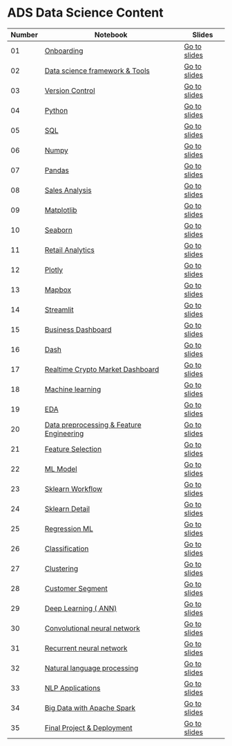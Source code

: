 ﻿# ADS Data Science Content 




| Number | Notebook |  Slides |
| ----- |  ----- |  ----- | 
| 01 | [Onboarding](https://github.com/Heytec/ADS_REV_code/tree/main/01%20Lesson%20Onboarding) |  [Go to slides](https://www.beautiful.ai/player/-MdltxANBmKvXvYTffNN) |
| 02 | [Data science framework & Tools](https://github.com/Heytec/ADS_REV_code/tree/main/02%20Lesson%20Data%20science%20framework%20%26%20Tools) |  [Go to slides](https://github.com/Heytec/ADS_REV_code/blob/main/02%20Lesson%20Data%20science%20framework%20%26%20Tools/02Lesson%20Data%20framework%20%26%20Tools.pdf) |
| 03 | [Version Control](https://github.com/Heytec/ADS_REV_code/blob/main/03%20Lesson%20Version%20Control/03%20lesson%20Version%20Control%20(%20Git%20%26%20Github).ipynb) |  [Go to slides](https://github.com/Heytec/ADS_REV_code/blob/main/03%20Lesson%20Version%20Control/03%20Lesson%20(Version%20Control).pdf) |
| 04 | [Python](https://github.com/Heytec/ADS_REV_code/blob/main/04%20Lesson%20Programming%20(Python)/04%20Pthon%20basic%20syntax%20%20.ipynb) |  [Go to slides](https://github.com/Heytec/ADS_REV_code/blob/main/04%20Lesson%20Programming%20(Python)/04%20Python.pdf) |
| 05 | [SQL](https://github.com/Heytec/ADS_REV_code/tree/main/05%20lesson%20Database%20%26%20SQL) |  [Go to slides](https://github.com/Heytec/ADS_REV_code/blob/main/05%20lesson%20Database%20%26%20SQL/05%20Lesson%20Database%20%26%20SQL.pdf) |
| 06 | [Numpy](https://github.com/Heytec/ADS_REV_code/blob/main/06%20Lesson%20Numpy/Numpy%20Detailed%20.ipynb) |  [Go to slides](https://github.com/Heytec/ADS_REV_code/blob/main/06%20Lesson%20Numpy/06%20%20NumPy%20.pdf) |
| 07 | [Pandas](https://github.com/Heytec/ADS_REV_code/blob/main/07%20Lesson%20Pandas/Lesson7%20(Pandas).ipynb) |  [Go to slides](https://github.com/Heytec/ADS_REV_code/blob/main/07%20Lesson%20Pandas/07%20Lesson%20%20Pandas%20.pdf) |
| 08 | [Sales Analysis](https://github.com/Heytec/ADS_REV_code/blob/main/08%20Lesson%20Sales%20Analysis/Sales%20Analysis.ipynb) |  [Go to slides](https://github.com/Heytec/ADS_REV_code/blob/main/08%20Lesson%20Sales%20Analysis/08%20Sales%20analysis.pdf) |
| 09 | [Matplotlib](https://github.com/Heytec/ADS_REV_code/blob/main/09%20Lesson%20Matplotlib/Matplotlib%20basics%20.ipynb) |  [Go to slides](https://github.com/Heytec/ADS_REV_code/blob/main/09%20Lesson%20Matplotlib/09%20Matplotlib.pdf) |
| 10 | [Seaborn](https://github.com/Heytec/ADS_REV_code/blob/main/010%20Lesson%20Seaborn/Seaborn.ipynb) |  [Go to slides](https://github.com/Heytec/ADS_REV_code/blob/main/010%20Lesson%20Seaborn/10%C2%A0%20Seaborn.pdf) |
| 11 | [Retail Analytics](https://github.com/Heytec/ADS_REV_code/blob/main/011%20lesson%20Retail%20%20analytics/Retail_Customer_Analysis.ipynb) |  [Go to slides](https://github.com/Heytec/ADS_REV_code/blob/main/011%20lesson%20Retail%20%20analytics/Retail%20Analytics.pdf) |
| 12 | [Plotly](https://github.com/Heytec/ADS_REV_code/blob/main/012%20Lesson%20Plotly/Plotly%20Express.ipynb) |  [Go to slides](https://github.com/Heytec/ADS_REV_code/blob/main/012%20Lesson%20Plotly/012%20Plotly.pdf) |
| 13 | [Mapbox](https://github.com/Heytec/ADS_REV_code/blob/main/013%20Lesson%20%20Mapbox/Mapbox%20basic.ipynb) |  [Go to slides](https://github.com/Heytec/ADS_REV_code/blob/main/013%20Lesson%20%20Mapbox/013%20Mapbox.pdf) |
| 14 | [Streamlit](https://github.com/Heytec/ADS_REV_code/tree/main/014%20Lesson%20Streamlit) |  [Go to slides](https://github.com/Heytec/ADS_REV_code/blob/main/014%20Lesson%20Streamlit/014%20Streamlit.pdf) |
| 15 | [Business Dashboard](https://github.com/Heytec/ADS_REV_code/tree/main/015%20Lesson%20Business%20Dashboard) |  [Go to slides](https://github.com/Heytec/ADS_REV_code/blob/main/015%20Lesson%20Business%20Dashboard/Screenshot_61.png) |
| 16 | [Dash](https://github.com/Heytec/ADS_REV_code/blob/main/016%20Lesson%20%20Dash/Dash%20notes.ipynb) |  [Go to slides](https://www.beautiful.ai/player/-MdltxANBmKvXvYTffNN) |
| 17 | [Realtime Crypto Market Dashboard](https://github.com/Heytec/ADS_REV_code/blob/main/017%20Lesson%20Realtime%20Crypto%20Market%20Dashboard/Dashboard%20app/main.py) |  [Go to slides](https://github.com/Heytec/ADS_REV_code/blob/main/017%20Lesson%20Realtime%20Crypto%20Market%20Dashboard/Screenshot_148.png) |
| 18 | [Machine learning](https://github.com/Heytec/ADS_REV_code/blob/main/018%20Lesson%20%20Machine%20learning/Machine%20Learning%20Pipeline.pdf) |  [Go to slides](https://github.com/Heytec/ADS_REV_code/blob/main/018%20Lesson%20%20Machine%20learning/Machine%20Learning%20Pipeline.pdf) |
| 19 | [EDA](https://github.com/Heytec/ADS_REV_code/blob/main/019%20lesson%20%20EDA/Exploratory%20data%20analysis.ipynb) |  [Go to slides]() |
| 20 | [Data preprocessing & Feature Engineering](https://github.com/Heytec/ADS_REV_code/blob/main/020%20Lesson%20%20Data%20preprocessing%20%26%20Feature%20Engineering/Data%20preprocessing%20and%20Feature%20Engineering%20.ipynb) |  [Go to slides]() |
| 21 | [Feature Selection](https://github.com/Heytec/ADS_REV_code/blob/main/021%20Lesson%20Data%20Selection/Feature%20Selection.ipynb) |  [Go to slides](https://github.com/Heytec/ADS_REV_code/blob/main/021%20Lesson%20Data%20Selection/Feature%20Selection.pdf) |
| 22 | [ML Model](https://github.com/Heytec/ADS_REV_code/blob/main/022%20Lesson%20Model/ML%20Models.pdf) |  [Go to slides](https://github.com/Heytec/ADS_REV_code/blob/main/022%20Lesson%20Model/ML%20Models.pdf) |
| 23 | [Sklearn Workflow](https://github.com/Heytec/ADS_REV_code/blob/main/023%20Lesson%20Sklearn%20Workflow/Lesson%2022%20Scikit-learn%20Workflow%20.ipynb) |  [Go to slides]() |
| 24 | [Sklearn Detail](https://github.com/Heytec/ADS_REV_code/blob/main/024%20lesson%20Sklearn%20Part2/23%20Lesson%20Sklearn%20Details.ipynb) |  [Go to slides]() |
| 25 | [Regression ML](https://github.com/Heytec/ADS_REV_code/blob/main/025%20Lesson%20Regression/Regression%20PP.ipynb) |  [Go to slides]() |
| 26 | [Classification](https://github.com/Heytec/ADS_REV_code/blob/main/026%20Lesson%20Classification/Classification_Credit%20Risk%20Management.ipynb) |  [Go to slides]() |
| 27 | [Clustering](https://github.com/Heytec/ADS_REV_code/blob/main/027%20Lesson%20Clustering/Clustering.ipynb) |  [Go to slides]() |
| 28 | [Customer Segment](https://github.com/Heytec/ADS_REV_code/tree/main/028%20Lessson%20Customer%20Segment) |  [Go to slides]() |
| 29 | [Deep Learning ( ANN)](https://github.com/Heytec/ADS_REV_code/blob/main/029%20Deep%20Learning%20(%20ANN)/Deep%20Learning%20(ANN).ipynb) |  [Go to slides](https://github.com/Heytec/ADS_REV_code/blob/main/029%20Deep%20Learning%20(%20ANN)/Deep%20Learning%20(1).pdf) |
| 30 | [Convolutional neural network](https://github.com/Heytec/ADS_REV_code/blob/main/030%20CNN/CNN%20(%20Malaria%20Screener%20).ipynb) |  [Go to slides]() |
| 31 | [Recurrent neural network](https://github.com/Heytec/ADS_REV_code/blob/main/031%20RNN/Sales%20Forecasting(RNN%26%20LSTM).ipynb) |  [Go to slides]() |
| 32 | [Natural language processing](https://github.com/Heytec/ADS_REV_code/blob/main/032%20Lesson%20NLP%20Basics/Natural%20Language%20Processing%20.ipynb) |  [Go to slides](https://github.com/Heytec/ADS_REV_code/blob/main/032%20Lesson%20NLP%20Basics/NLP.pdf) |
| 33 | [NLP Applications ](https://github.com/Heytec/ADS_REV_code/blob/main/033%20Lesson%20NLP%20Appliations%20(%20Sentiment%20Analysis)/Transformers%20(Hugging%20Face).ipynb) |  [Go to slides]() |
| 34 | [Big Data with Apache Spark](https://github.com/Heytec/ADS_REV_code/blob/main/034%20Lesson%20%20Big%20Data%20with%20Apache%20%20Spark/Big_Data_Analysis_%26_ML_With_Apache_Spark(Python).ipynb) |  [Go to slides](https://github.com/Heytec/ADS_REV_code/blob/main/034%20Lesson%20%20Big%20Data%20with%20Apache%20%20Spark/Big%C2%A0%20Data.pdf) |
| 35 | [Final Project & Deployment](https://github.com/Heytec/ADS_REV_code/blob/main/035%20Lesson%20Final%20%20Project%20%26%20Deployment/Build%20End%20to%20End%20Machine%20learning%20Project/End-to-end%20machine%20learning%20pipeline%20%26%20APP.ipynb) |  [Go to slides](https://github.com/Heytec/ADS_REV_code/blob/main/035%20Lesson%20Final%20%20Project%20%26%20Deployment/Final%20Project%20Guidelines%20Notes/Final%C2%A0%20Project.pdf) |
